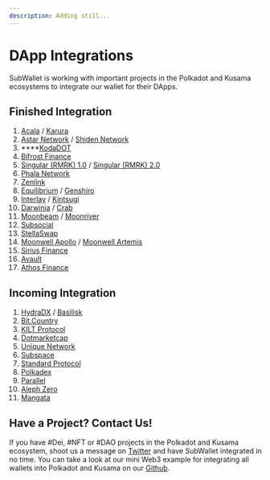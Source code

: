 ```yaml
---
description: Adding still...
---
```


# DApp Integrations

SubWallet is working with important projects in the Polkadot and Kusama ecosystems to integrate our wallet for their DApps.

## Finished Integration&#x20;

1. [Acala](https://acala.network/) / [Karura](https://acala.network/karura)
2. [Astar Network](https://astar.network/) / [Shiden Network](https://shiden.astar.network/)
3. ****[KodaDOT](https://kodadot.xyz/)
4. [Bifrost Finance](https://bifrost.finance/)
5. [Singular (RMRK) 1.0](https://singular.rmrk.app/) / [Singular (RMRK) 2.0](https://singular.app/)
6. [Phala Network  ](https://www.phala.network/en/)
7. [Zenlink](https://zenlink.pro/en/)
8. [Equilibrium](https://equilibrium.io/) / [Genshiro](https://genshiro.equilibrium.io/)
9. [Interlay](https://interlay.io/) / [Kintsugi](https://kintsugi.interlay.io/bridge?tab=issue)
10. [Darwinia](https://darwinia.network/) / [Crab](https://crab.network/)
11. [Moonbeam](https://moonbeam.network/) / [Moonriver](https://moonbeam.network/networks/moonriver/)
12. [Subsocial](https://subsocial.network/)
13. [StellaSwap](https://stellaswap.com/)
14. [Moonwell Apollo](https://moonwell.fi/apollo/MOVR) / [Moonwell Artemis](https://moonwell.fi/artemis/GLMR)
15. [Sirius Finance](https://www.sirius.finance/)
16. [Avault](https://www.avault.network/)
17. [Athos Finance](https://athos.finance/)

## Incoming Integration

1. [HydraDX](https://hydradx.io/) / [Basilisk](https://bsx.fi/)
2. [Bit.Country](https://bit.country/)
3. [KILT Protocol](https://www.kilt.io/)
4. [Dotmarketcap](https://dotmarketcap.com/)
5. [Unique Network](https://unique.network/)
6. [Subspace](https://subspace.network/)
7. [Standard Protocol](https://standard.tech/)
8. [Polkadex](https://www.polkadex.trade/)
9. [Parallel](https://parallel.fi/)
10. [Aleph Zero](https://alephzero.org/)
11. [Mangata](https://mangata.finance/)

## Have a Project? Contact Us!&#x20;

If you have #Dei, #NFT or #DAO projects in the Polkadot and Kusama ecosystem, shoot us a message on [Twitter](https://twitter.com/subwalletapp) and have SubWallet integrated in no time. You can take a look at our mini Web3 example for integrating all wallets into Polkadot and Kusama on our [Github](https://github.com/Koniverse/SubConnect).
